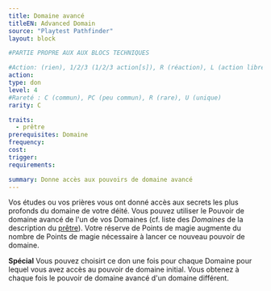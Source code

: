 ```yaml
---
title: Domaine avancé
titleEN: Advanced Domain
source: "Playtest Pathfinder"
layout: block

#PARTIE PROPRE AUX AUX BLOCS TECHNIQUES

#Action: (rien), 1/2/3 (1/2/3 action[s]), R (réaction), L (action libre)
action: 
type: don
level: 4
#Rareté : C (commun), PC (peu commun), R (rare), U (unique)
rarity: C

traits:
  - prêtre
prerequisites: Domaine
frequency: 
cost:
trigger: 
requirements:

summary: Donne accès aux pouvoirs de domaine avancé
---
```


Vos études ou vos prières vous ont donné accès aux secrets les plus profonds du domaine de votre déité. Vous pouvez utiliser le Pouvoir de domaine avancé de l'un de vos Domaines (cf. liste des *Domaines* de la description du [prêtre](/classes/prêtre.html)). Votre réserve de Points de magie augmente du nombre de Points de magie nécessaire à lancer ce nouveau pouvoir de domaine.

**Spécial** Vous pouvez choisirt ce don une fois pour chaque Domaine pour lequel vous avez accès au pouvoir de domaine initial. Vous obtenez à chaque fois le pouvoir de domaine avancé d'un domaine différent.